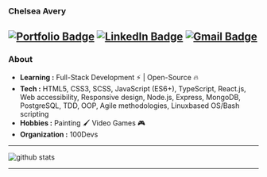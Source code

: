 ### Chelsea Avery
[![Portfolio Badge](https://img.shields.io/badge/website-000000?style=for-the-badge&logo=About.me&logoColor=white)](chelsea-avery.netlify.app)
[![LinkedIn Badge](https://img.shields.io/badge/LinkedIn-0077B5?style=for-the-badge&logo=linkedin&logoColor=white)](https://www.linkedin.com/in/chelseaavery/)
[![Gmail Badge](https://img.shields.io/badge/Gmail-D14836?style=for-the-badge&logo=gmail&logoColor=white)](mailto:chelseaavery.js@gmail.com)
---------------------------------------------------------------------------------------------------------------------------------------------------------------------------------
### About

-  **Learning :** Full-Stack Development :zap: | Open-Source :fire:	
-  **Tech :** HTML5, CSS3, SCSS, JavaScript (ES6+), TypeScript, React.js, Web accessibility, Responsive design, Node.js, Express, MongoDB, PostgreSQL, TDD, OOP, Agile methodologies, Linuxbased OS/Bash scripting
-  **Hobbies :** Painting :paintbrush: Video Games :video_game:
-  **Organization :** 100Devs

---------------------------------------------------------------------------------------------------------------------------------------------------------------------------------

![github stats](https://github-readme-stats.vercel.app/api?username=chelseaerinavery&show_icons=true)

---------------------------------------------------------------------------------------------------------------------------------------------------------------------------------

